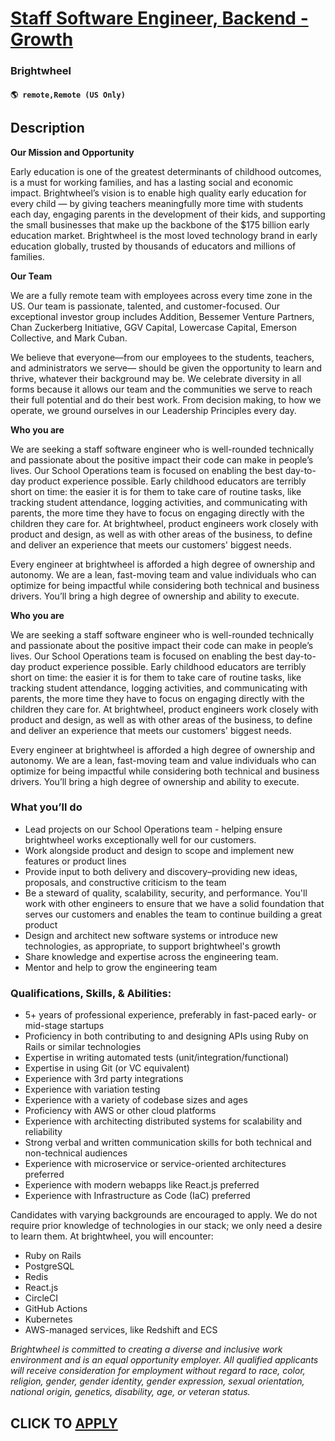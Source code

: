 # [Staff Software Engineer, Backend - Growth](https://www.remotewlb.com/apply/staff-software-engineer-backend-growth)  
### Brightwheel  
#### `🌎 remote,Remote (US Only)`  

## Description

 **Our Mission and Opportunity**

Early education is one of the greatest determinants of childhood outcomes, is a must for working families, and has a lasting social and economic impact. Brightwheel’s vision is to enable high quality early education for every child — by giving teachers meaningfully more time with students each day, engaging parents in the development of their kids, and supporting the small businesses that make up the backbone of the $175 billion early education market. Brightwheel is the most loved technology brand in early education globally, trusted by thousands of educators and millions of families.

  

 **Our Team**

We are a fully remote team with employees across every time zone in the US. Our team is passionate, talented, and customer-focused. Our exceptional investor group includes Addition, Bessemer Venture Partners, Chan Zuckerberg Initiative, GGV Capital, Lowercase Capital, Emerson Collective, and Mark Cuban.

  

We believe that everyone—from our employees to the students, teachers, and administrators we serve— should be given the opportunity to learn and thrive, whatever their background may be. We celebrate diversity in all forms because it allows our team and the communities we serve to reach their full potential and do their best work. From decision making, to how we operate, we ground ourselves in our Leadership Principles every day.

  

**Who you are**

  

We are seeking a staff software engineer who is well-rounded technically and passionate about the positive impact their code can make in people’s lives. Our School Operations team is focused on enabling the best day-to-day product experience possible. Early childhood educators are terribly short on time: the easier it is for them to take care of routine tasks, like tracking student attendance, logging activities, and communicating with parents, the more time they have to focus on engaging directly with the children they care for. At brightwheel, product engineers work closely with product and design, as well as with other areas of the business, to define and deliver an experience that meets our customers' biggest needs.

  

Every engineer at brightwheel is afforded a high degree of ownership and autonomy. We are a lean, fast-moving team and value individuals who can optimize for being impactful while considering both technical and business drivers. You’ll bring a high degree of ownership and ability to execute.

  

 **Who you are**

  

We are seeking a staff software engineer who is well-rounded technically and passionate about the positive impact their code can make in people’s lives. Our School Operations team is focused on enabling the best day-to-day product experience possible. Early childhood educators are terribly short on time: the easier it is for them to take care of routine tasks, like tracking student attendance, logging activities, and communicating with parents, the more time they have to focus on engaging directly with the children they care for. At brightwheel, product engineers work closely with product and design, as well as with other areas of the business, to define and deliver an experience that meets our customers' biggest needs.

  

Every engineer at brightwheel is afforded a high degree of ownership and autonomy. We are a lean, fast-moving team and value individuals who can optimize for being impactful while considering both technical and business drivers. You’ll bring a high degree of ownership and ability to execute.

  

###  What you’ll do

* Lead projects on our School Operations team - helping ensure brightwheel works exceptionally well for our customers.
* Work alongside product and design to scope and implement new features or product lines
* Provide input to both delivery and discovery–providing new ideas, proposals, and constructive criticism to the team
* Be a steward of quality, scalability, security, and performance. You'll work with other engineers to ensure that we have a solid foundation that serves our customers and enables the team to continue building a great product
* Design and architect new software systems or introduce new technologies, as appropriate, to support brightwheel's growth
* Share knowledge and expertise across the engineering team.
* Mentor and help to grow the engineering team

  

### Qualifications, Skills, & Abilities:

* 5+ years of professional experience, preferably in fast-paced early- or mid-stage startups
* Proficiency in both contributing to and designing APIs using Ruby on Rails or similar technologies
* Expertise in writing automated tests (unit/integration/functional)
* Expertise in using Git (or VC equivalent)
* Experience with 3rd party integrations
* Experience with variation testing
* Experience with a variety of codebase sizes and ages
* Proficiency with AWS or other cloud platforms
* Experience with architecting distributed systems for scalability and reliability
* Strong verbal and written communication skills for both technical and non-technical audiences
* Experience with microservice or service-oriented architectures preferred
* Experience with modern webapps like React.js preferred
* Experience with Infrastructure as Code (IaC) preferred

  

Candidates with varying backgrounds are encouraged to apply. We do not require prior knowledge of technologies in our stack; we only need a desire to learn them. At brightwheel, you will encounter:

* Ruby on Rails
* PostgreSQL
* Redis
* React.js
* CircleCI
* GitHub Actions
* Kubernetes
* AWS-managed services, like Redshift and ECS

  

 _Brightwheel is committed to creating a diverse and inclusive work environment and is an equal opportunity employer. All qualified applicants will receive consideration for employment without regard to race, color, religion, gender, gender identity, gender expression, sexual orientation, national origin, genetics, disability, age, or veteran status._

  
## CLICK TO [APPLY](https://www.remotewlb.com/apply/staff-software-engineer-backend-growth)

